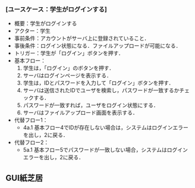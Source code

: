 ### [ユースケース：学生がログインする]
- 概要：学生がログインする
- アクター：学生
- 事前条件：アカウントがサーバ上に登録されていること．
- 事後条件：ログイン状態になる．ファイルアップロードが可能になる．
- トリガー：学生が「ログイン」ボタンを押す．
- 基本フロー：
  1. 学生は，「ログイン」のボタンを押す．
  2. サーバはログインページを表示する．
  3. 学生は，IDとパスワードを入力して「ログイン」ボタンを押す．
  4. サーバは送信されたIDでユーザを検索し，パスワードが一致するかチェックする．
  5. パスワードが一致すれば，ユーザをログイン状態にする．
  6. サーバはファイルアップロード画面を表示する．
- 代替フロー1：
  - 4a.1 基本フロー4でIDが存在しない場合は，システムはログインエラーを出し，2に戻る．
- 代替フロー2：
  - 5a.1 基本フロー5でパスワードが一致しない場合，システムはログインエラーを出し，2に戻る．

## GUI紙芝居

    
